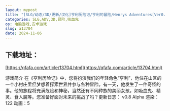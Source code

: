 ```yaml
---
layout: mypost
title: "[SLG/动态/3D/更新/汉化]亨利历险记/亨利的冒险/Henrys Adventures[Ver0.8][PC+安卓/2.30G]"
categories: SLG,ADV,3D,冒险,吸血鬼
os: 电脑游戏,安卓游戏
slug: a13704
date: 2024-11-06
---
```


## 下载地址：

[https://qfafa.com/article/13704.html](https://qfafa.com/article/13704.html)

游戏简介
在《亨利历险记》中，您将扮演我们的年轻角色“亨利”，他住在山区的一个小村庄里但梦想着探索世界并参与各种冒险。有一天，他发生了一件奇怪的事。他的旅程将充满危险和神秘，当然还有不同种族的美丽女孩，如吸血鬼、精灵、食人魔等。您准备好面对未来的挑战了吗？​
更新日志：
v0.8 Alpha
渲染：122
动画：5